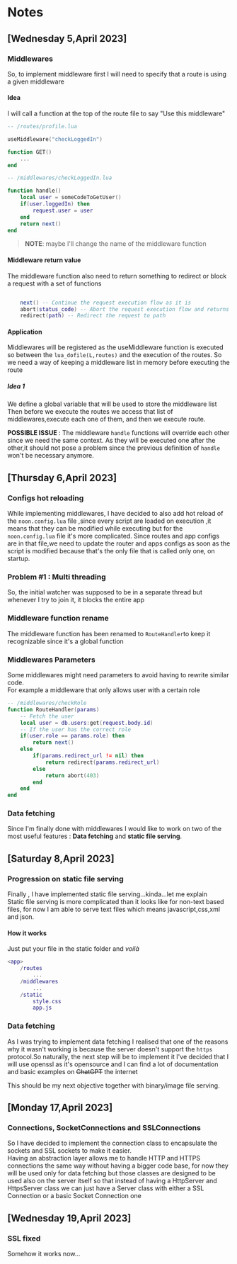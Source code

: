 
# Notes

## [Wednesday 5,April 2023]

### Middlewares

So, to implement middleware first I will need to specify that a route is using a given middleware

#### Idea

I will call a function at the top of the route file to say "Use this middleware"

```lua
-- /routes/profile.lua

useMiddleware("checkLoggedIn")

function GET()
    ...
end

-- /middlewares/checkLoggedIn.lua

function handle()
    local user = someCodeToGetUser()
    if(user.loggedIn) then
        request.user = user
    end
    return next()
end
```
>**NOTE**: maybe I'll change the name of the middleware function 


#### Middleware return value

The middleware function also need to return something to redirect or block a request
with a set of functions

```lua

    next() -- Continue the request execution flow as it is
    abort(status_code) -- Abort the request execution flow and returns the status code (403 by default)
    redirect(path) -- Redirect the request to path
```



#### Application

Middlewares will be registered as the useMiddleware function is executed
so between the ```lua_dofile(L,routes)``` and  the execution of the routes.
So we need a way of keeping a middleware list in memory before executing the route

##### Idea 1

We define a global variable that will be used to store the middleware list <br>
Then before we execute the routes we access that list of middlewares,execute each one of them, and 
then we execute route.

**POSSIBLE ISSUE** : The middleware `handle` functions will override each other since we need the same context.
As they will be executed one after the other,it should not pose a problem since the previous definition of `handle`
won't be necessary anymore.

## [Thursday 6,April 2023]

### Configs hot reloading

While implementing middlewares, I have decided to also add hot reload of the 
`noon.config.lua` file ,since every script are loaded on execution ,it means that they
can be modified while executing but for the `noon.config.lua` file it's more complicated.
Since routes and app configs are in that file,we need to update the router and apps configs
as soon as the script is modified because that's the only file that is called only one, on startup.

### Problem #1 : Multi threading

So, the initial watcher was supposed to be in a separate thread but whenever I try to join it,
it blocks the entire app

### Middleware function rename
The middleware function has been renamed to `RouteHandler`to keep it recognizable since 
it's a global function

### Middlewares Parameters

Some middlewares might need parameters to avoid having to rewrite similar code.<br>
For example a middleware that only allows user with a certain role

```lua
-- /middlewares/checkRole
function RouteHandler(params)
    -- Fetch the user
    local user = db.users:get(request.body.id)
    -- If the user has the correct role
    if(user.role == params.role) then
        return next()
    else
        if(params.redirect_url != nil) then
            return redirect(params.redirect_url)
        else
            return abort(403)
        end
    end
end 
```

### Data fetching

Since I'm finally done with middlewares I would like to work on two of the most useful
features : **Data fetching** and **static file serving**.


## [Saturday 8,April 2023]

### Progression on static file serving
Finally , I have implemented static file serving...kinda...let me explain<br>
Static file serving is more complicated than it looks like for non-text based files, for now I am able to serve
text files which means javascript,css,xml and json.

#### How it works

Just put your file in the static folder and _voilà_ 

```lua
<app>
    /routes
        ...
    /middlewares
        ...
    /static
        style.css
        app.js
```

### Data fetching

As I was trying to implement data fetching I realised that one of the reasons why it wasn't working
is because the server doesn't support the `https` protocol.So naturally, the next step will be to implement it
I've decided that I will use openssl as it's opensource and I can find a lot of documentation and basic examples on ~~ChatGPT~~ the internet

This should be my next objective together with binary/image file serving.

## [Monday 17,April 2023]

### Connections, SocketConnections and SSLConnections

So I have decided to implement the connection class to encapsulate the sockets and SSL sockets to make it easier.<br>
Having an abstraction layer allows me to handle HTTP and HTTPS connections the same way without having a bigger code base,
for now they will be used only for data fetching but those classes are designed to be used also on the server itself
so that instead of having a HttpServer and HttpsServer class we can just have a Server class with either a SSL Connection or a basic Socket Connection one

## [Wednesday 19,April 2023]

### SSL fixed

Somehow it works now...
